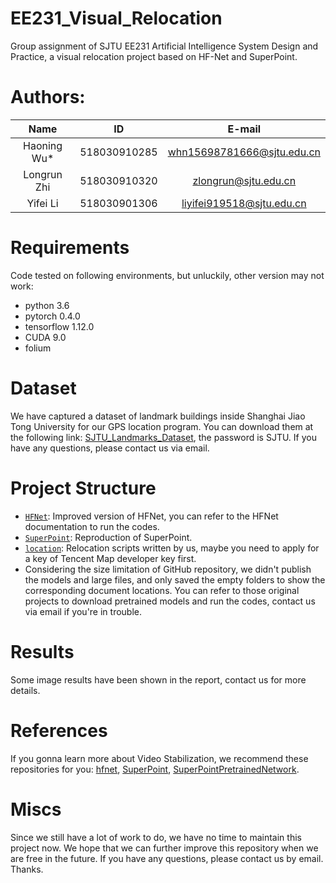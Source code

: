 # EE231_Visual_Relocation
Group assignment of SJTU EE231 Artificial Intelligence System Design and Practice, a visual relocation project based on HF-Net and SuperPoint.

# Authors:
| Name | ID | E-mail |
| :-----: | :----: | :----: |
| Haoning Wu* | 518030910285 | whn15698781666@sjtu.edu.cn |
| Longrun Zhi | 518030910320 | zlongrun@sjtu.edu.cn |
| Yifei Li | 518030901306 | liyifei919518@sjtu.edu.cn |

# Requirements
Code tested on following environments, but unluckily, other version may not work:
* python 3.6
* pytorch 0.4.0
* tensorflow 1.12.0
* CUDA 9.0
* folium

# Dataset
We have captured a dataset of landmark buildings inside Shanghai Jiao Tong University for our GPS location program. You can download them at the following link: [SJTU_Landmarks_Dataset](https://jbox.sjtu.edu.cn/l/LFjMRw), the password is SJTU. If you have any questions, please contact us via email.

# Project Structure
* [`HFNet`](HFNet): Improved version of HFNet, you can refer to the HFNet documentation to run the codes.
* [`SuperPoint`](SuperPoint): Reproduction of SuperPoint.
* [`location`](location.py): Relocation scripts written by us, maybe you need to apply for a key of Tencent Map developer key first.
* Considering the size limitation of GitHub repository, we didn't publish the models and large files, and only saved the empty folders to show the corresponding document locations. You can refer to those original projects to download pretrained models and run the codes, contact us via email if you're in trouble.

# Results 
 Some image results have been shown in the report, contact us for more details.

# References
 If you gonna learn more about Video Stabilization, we recommend these repositories for you: [hfnet](https://github.com/ethz-asl/hfnet), [SuperPoint](https://github.com/rpautrat/SuperPoint), [SuperPointPretrainedNetwork](https://github.com/magicleap/SuperPointPretrainedNetwork).

# Miscs
 Since we still have a lot of work to do, we have no time to maintain this project now. We hope that we can further improve this repository when we are free in the future. If you have any questions, please contact us by email. Thanks.

